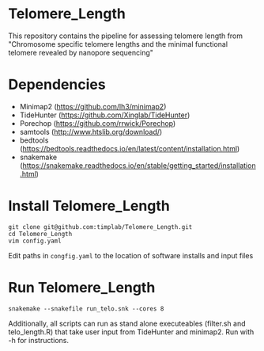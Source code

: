 # Telomere_Length
This repository contains the pipeline for assessing telomere length from "Chromosome specific telomere lengths and the minimal functional telomere revealed by nanopore sequencing"

# Dependencies 
- Minimap2 (https://github.com/lh3/minimap2)
- TideHunter (https://github.com/Xinglab/TideHunter)
- Porechop (https://github.com/rrwick/Porechop)
- samtools (http://www.htslib.org/download/)
- bedtools (https://bedtools.readthedocs.io/en/latest/content/installation.html)
- snakemake (https://snakemake.readthedocs.io/en/stable/getting_started/installation.html)

# Install Telomere_Length
```
git clone git@github.com:timplab/Telomere_Length.git
cd Telomere_Length
vim config.yaml
```
Edit paths in `congfig.yaml` to the location of software installs and input files 

# Run Telomere_Length

```
snakemake --snakefile run_telo.snk --cores 8

```
Additionally, all scripts can run as stand alone executeables (filter.sh and telo_length.R) that take user input from TideHunter and minimap2. Run with -h for instructions.
